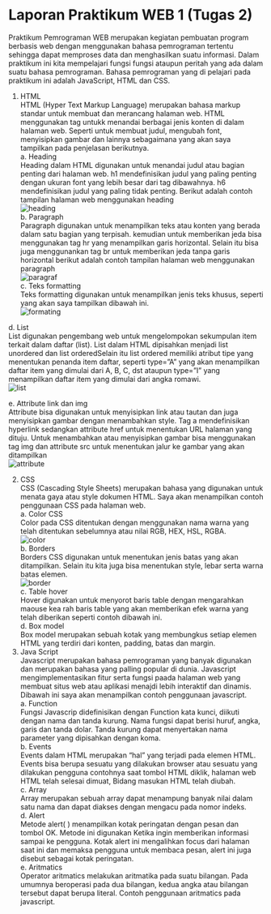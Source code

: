 <h1>Laporan Praktikum WEB 1 (Tugas 2)</h1>
Praktikum Pemrograman WEB merupakan kegiatan pembuatan program berbasis web dengan menggunakan bahasa pemrograman tertentu sehingga dapat memproses data dan menghasilkan suatu informasi. Dalam praktikum ini kita mempelajari fungsi fungsi ataupun peritah yang ada dalam suatu bahasa pemrograman. Bahasa pemrograman yang di pelajari pada praktikum ini adalah JavaScript, HTML dan CSS.<br>

1. HTML<br>
 HTML (Hyper Text Markup Language) merupakan bahasa markup standar untuk membuat dan merancang halaman web. HTML menggunakan tag untukk menandai berbagai jenis konten di dalam halaman web. Seperti untuk membuat judul, mengubah font, menyisipkan gambar dan lainnya sebagaimana yang akan saya tampilkan pada penjelasan berikutnya.<br>
a.	Heading<br>
Heading dalam HTML digunakan untuk menandai judul atau bagian penting dari halaman web. 
h1 mendefinisikan judul yang paling penting dengan ukuran font yang lebih besar dari tag dibawahnya. h6 mendefinisikan judul yang paling tidak penting. Berikut adalah contoh tampilan halaman web menggunakan heading<br>
![heading](https://github.com/SherlyAnggita/PWEB1/assets/168384832/1ab73156-04ab-4936-9a89-8acb29dc6f33) <br>
b.	Paragraph<br>
Paragraph digunakan untuk menampilkan  teks atau konten yang berada dalam satu bagian yang terpisah. kemudian untuk memberikan jeda bisa menggunakan tag hr yang menampilkan garis horizontal. Selain itu bisa juga menggunankan tag br  untuk memberikan jeda tanpa garis horizontal berikut  adalah contoh tampilan halaman web menggunakan paragraph<br>
![paragraf](https://github.com/SherlyAnggita/PWEB1/assets/168384832/f2f7ab79-c295-4409-96b8-13c3a88aa25a) <br>
c.	Teks formatting<br>
Teks formatting digunakan untuk menampilkan jenis  teks khusus, seperti yang akan saya tampilkan dibawah ini.<br>
![formating](https://github.com/SherlyAnggita/PWEB1/assets/168384832/6d47aa03-5d29-4c94-a7ba-8e46e21f90a6) <br>


d.	List<br>
List digunakan pengembang web untuk mengelompokan sekumpulan item terkait dalam daftar (list). List dalam HTML dipisahkan menjadi list unordered dan list orderedSelain itu list ordered memiliki atribut tipe yang menentukan penanda item daftar, seperti type=”A” yang akan menampilkan daftar item yang dimulai dari A, B, C, dst ataupun type=”I” yang menampilkan daftar item yang dimulai dari angka romawi.<br>
![list](https://github.com/SherlyAnggita/PWEB1/assets/168384832/fdd8dd65-46a1-41a8-ab3b-8a68c3fd74a3) <br>

e.	Attribute link dan img<br>
Attribute bisa digunakan untuk menyisipkan link atau tautan dan juga menyisipkan gambar dengan menambahkan style. Tag a  mendefinisikan hyperlink sedangkan attribute href untuk menentukan URL halaman yang dituju. Untuk menambahkan atau menyisipkan gambar bisa menggunakan tag img dan attribute src untuk menentukan jalur ke gambar yang akan ditampilkan<br>
![attribute](https://github.com/SherlyAnggita/PWEB1/assets/168384832/28cda82c-a27c-412d-94f3-9a2a418e20dc) <br>

2.  CSS<br>
CSS (Cascading Style Sheets) merupakan bahasa yang digunakan untuk menata gaya atau style dokumen HTML. Saya akan menampilkan contoh penggunaan CSS pada halaman web.<br>
a.	Color CSS <br>
Color pada CSS ditentukan dengan menggunakan nama warna yang telah ditentukan sebelumnya atau nilai RGB, HEX, HSL, RGBA.<br>
![color](https://github.com/SherlyAnggita/PWEB1/assets/168384832/5b2c29c5-5c7b-4b97-a543-9cb1d02149f5) <br>
b.	Borders <br>
Borders CSS digunakan untuk menentukan jenis batas yang akan ditampilkan. Selain itu kita juga bisa menentukan style, lebar serta warna batas elemen.<br>
![border](https://github.com/SherlyAnggita/PWEB1/assets/168384832/2340a577-9166-4fce-934d-e2ead5c86b53) <br>
c.	Table hover<br>
Hover digunakan untuk  menyorot baris table dengan mengarahkan maouse kea rah baris table yang akan memberikan efek warna yang telah diberikan seperti contoh dibawah ini.<br>
d.	Box model<br>
Box model merupakan sebuah kotak yang membungkus setiap elemen HTML yang terdiri dari konten, padding, batas dan margin.<br>
3.  Java Script<br>
Javascript merupakan bahasa pemrograman yang banyak digunakan dan merupakan bahasa yang palling popular di dunia. Javascript mengimplementasikan fitur serta fungsi paada halaman web yang membuat situs web atau aplikasi menajdi lebih interaktif dan dinamis. Dibawah ini saya akan menampilkan contoh penggunaan javascript.<br>
a.	Function<br>
Fungsi Javascrip didefinisikan dengan Function kata kunci, diikuti dengan nama dan tanda kurung. Nama fungsi dapat berisi huruf, angka, garis dan tanda dolar. Tanda kurung dapat menyertakan nama parameter yang dipisahkan dengan koma.<br>
b.	Events <br>
Events dalam HTML merupakan “hal” yang terjadi pada elemen HTML. Events bisa berupa sesuatu yang dilakukan browser atau sesuatu  yang dilakukan pengguna contohnya saat tombol HTML diklik, halaman web HTML telah selesai dimuat, Bidang masukan HTML telah diubah.<br>
c.	Array<br>
Array merupakan sebuah array dapat menampung banyak nilai dalam satu nama dan dapat diakses dengan mengacu pada nomor indeks. <br>
d.	Alert<br>
Metode alert( ) menampilkan kotak peringatan dengan pesan dan tombol OK. Metode ini digunakan Ketika ingin memberikan informasi sampai ke pengguna. Kotak alert ini mengalihkan focus dari halaman saat ini dan memaksa pengguna untuk membaca pesan, alert ini juga disebut sebagai kotak peringatan.<br>
e.	Aritmatics<br>
Operator aritmatics melakukan aritmatika pada suatu bilangan. Pada umumnya beroperasi pada dua bilangan, kedua  angka atau bilangan tersebut dapat berupa literal. Contoh penggunaan aritmatics pada javascript.<br>
